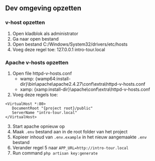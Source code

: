 ## Dev omgeving opzetten

### v-host opzetten
1. Open kladblok als administrator
2. Ga naar open bestand
3. Open bestand C:/Windows/System32/drivers/etc/hosts
4. Voeg deze regel toe: 127.0.0.1 intro-tour.local

### Apache v-hosts opzetten

1. Open file httpd-v-hosts.conf
    * wamp: {wamp64:install-dir}\bin\apache\apache2.4.27\conf\extra\httpd-v-hosts.conf
    * xamp: {xamp:install-dir}\apache\conf\extra\httpd-v-hosts.conf
2. Voeg deze regels toe:
 ```
 <VirtualHost *:80>
    DocumentRoot "{project root}/public"
    ServerName "intro-tour.local"
</VirtualHost>
```
3. Start apache opnieuw op
4. Maak ``.env`` bestand aan in de root folder van het project
5. Kopieer inhoud van ``.env.example`` in het nieuw aangemaakte ``.env`` bestand
6. Verander regel 5 naar ``APP_URL=http://intro-tour.local``
7. Run command ``php artisan key:generate``

